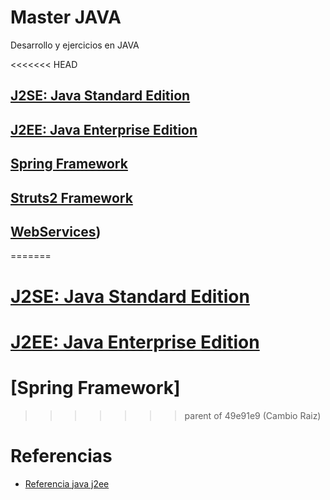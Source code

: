 # Master JAVA
Desarrollo y ejercicios en JAVA

<<<<<<< HEAD
## [J2SE: Java Standard Edition](https://github.com/redeskako/Master-JAVA-UNED/tree/J2SE)
## [J2EE: Java Enterprise Edition](https://github.com/redeskako/Master-JAVA-UNED/tree/J2EE)
## [Spring Framework](https://github.com/redeskako/Master-JAVA-UNED/tree/Spring)
## [Struts2 Framework](https://github.com/redeskako/Master-JAVA-UNED/tree/Struts2)
## [WebServices](https://github.com/redeskako/Master-JAVA-UNED/tree/WebServices))
=======
# [J2SE: Java Standard Edition](J2SE/)
# [J2EE: Java Enterprise Edition](J2EE/)
# [Spring Framework]
>>>>>>> parent of 49e91e9 (Cambio Raiz)
# Referencias
* [Referencia java j2ee](https://docs.oracle.com/javaee/7/tutorial/index.html)
